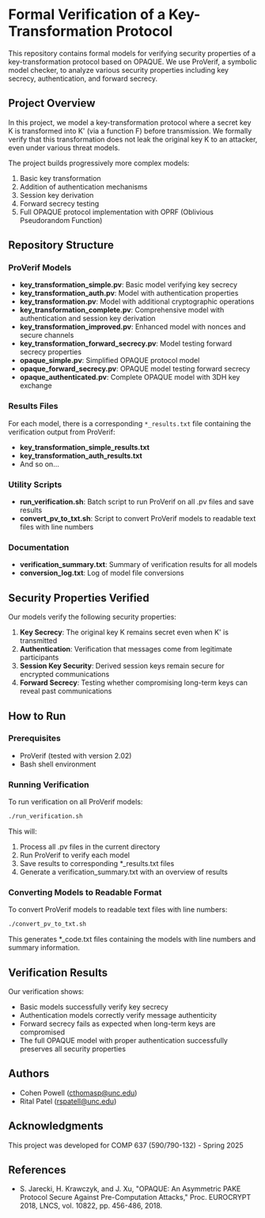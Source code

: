 # Formal Verification of a Key-Transformation Protocol

This repository contains formal models for verifying security properties of a key-transformation protocol based on OPAQUE. We use ProVerif, a symbolic model checker, to analyze various security properties including key secrecy, authentication, and forward secrecy.

## Project Overview

In this project, we model a key-transformation protocol where a secret key K is transformed into K' (via a function F) before transmission. We formally verify that this transformation does not leak the original key K to an attacker, even under various threat models.

The project builds progressively more complex models:
1. Basic key transformation
2. Addition of authentication mechanisms
3. Session key derivation
4. Forward secrecy testing
5. Full OPAQUE protocol implementation with OPRF (Oblivious Pseudorandom Function)

## Repository Structure

### ProVerif Models

- **key_transformation_simple.pv**: Basic model verifying key secrecy
- **key_transformation_auth.pv**: Model with authentication properties
- **key_transformation.pv**: Model with additional cryptographic operations
- **key_transformation_complete.pv**: Comprehensive model with authentication and session key derivation
- **key_transformation_improved.pv**: Enhanced model with nonces and secure channels
- **key_transformation_forward_secrecy.pv**: Model testing forward secrecy properties
- **opaque_simple.pv**: Simplified OPAQUE protocol model
- **opaque_forward_secrecy.pv**: OPAQUE model testing forward secrecy
- **opaque_authenticated.pv**: Complete OPAQUE model with 3DH key exchange

### Results Files

For each model, there is a corresponding `*_results.txt` file containing the verification output from ProVerif:
- **key_transformation_simple_results.txt**
- **key_transformation_auth_results.txt**
- And so on...

### Utility Scripts

- **run_verification.sh**: Batch script to run ProVerif on all .pv files and save results
- **convert_pv_to_txt.sh**: Script to convert ProVerif models to readable text files with line numbers

### Documentation

- **verification_summary.txt**: Summary of verification results for all models
- **conversion_log.txt**: Log of model file conversions

## Security Properties Verified

Our models verify the following security properties:

1. **Key Secrecy**: The original key K remains secret even when K' is transmitted
2. **Authentication**: Verification that messages come from legitimate participants
3. **Session Key Security**: Derived session keys remain secure for encrypted communications
4. **Forward Secrecy**: Testing whether compromising long-term keys can reveal past communications

## How to Run

### Prerequisites

- ProVerif (tested with version 2.02)
- Bash shell environment

### Running Verification

To run verification on all ProVerif models:

```bash
./run_verification.sh
```

This will:
1. Process all .pv files in the current directory
2. Run ProVerif to verify each model
3. Save results to corresponding *_results.txt files
4. Generate a verification_summary.txt with an overview of results

### Converting Models to Readable Format

To convert ProVerif models to readable text files with line numbers:

```bash
./convert_pv_to_txt.sh
```

This generates *_code.txt files containing the models with line numbers and summary information.

## Verification Results

Our verification shows:
- Basic models successfully verify key secrecy
- Authentication models correctly verify message authenticity
- Forward secrecy fails as expected when long-term keys are compromised
- The full OPAQUE model with proper authentication successfully preserves all security properties

## Authors

- Cohen Powell (cthomasp@unc.edu)
- Rital Patel (rspatell@unc.edu)

## Acknowledgments

This project was developed for COMP 637 (590/790-132) - Spring 2025

## References

- S. Jarecki, H. Krawczyk, and J. Xu, "OPAQUE: An Asymmetric PAKE Protocol Secure Against Pre-Computation Attacks," Proc. EUROCRYPT 2018, LNCS, vol. 10822, pp. 456-486, 2018.
